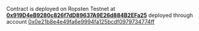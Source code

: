 Contract is deployed on Ropsten Testnet at **[0x919D4eB9280c826f7dD89637A9E26d884B2EFa25](https://ropsten.etherscan.io/address/0x919d4eb9280c826f7dd89637a9e26d884b2efa25)** deployed through account [0x0e21b8e4e49fa6e9994fa125bcdf0979734774ff](https://ropsten.etherscan.io/address/0x0e21b8e4e49fa6e9994fa125bcdf0979734774ff)
